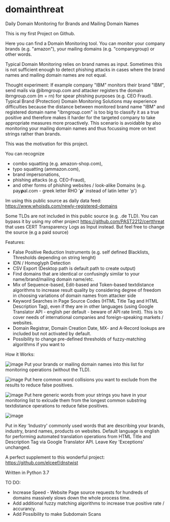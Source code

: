# domainthreat
Daily Domain Monitoring for Brands and Mailing Domain Names

This is my first Project on Github.

Here you can find a Domain Monitoring tool. You can monitor your company brands (e.g. "amazon"), your mailing domains (e.g. "companygroup) or other words.

Typical Domain Monitoring relies on brand names as input. Sometimes this is not sufficient enough to detect phishing attacks in cases where the brand names and mailing domain names are not equal.

Thought experiment:
If example company "IBM" monitors their brand "IBM", send mails via @ibmgroup.com and attacker registers the domain ibrngroup.com (m = rn) for spear phishing purposes (e.g. CEO Fraud). 
Typical Brand (Protection) Domain Monitoring Solutions may experience difficulties because the distance between monitored brand name "IBM" and registered domain name "ibrngroup.com" is too big to classify it as a true positive and therefore makes it harder for the targeted company to take appropriate measures more proactively. This scenario is avoidable by also monitoring your mailing domain names and thus focussing more on text strings rather than brands.

This was the motivation for this project.

You can recognize 
- combo squatting (e.g. amazon-shop.com), 
- typo squatting (ammazon.com), 
- brand impersonations, 
- phishing attacks (e.g. CEO-Fraud),
- and other forms of phishing websites / look-alike Domains (e.g. 𝗉ay𝞀al.com - greek letter RHO '𝞀' instead of latin letter 'p')

Im using this public source as daily data feed:
https://www.whoisds.com/newly-registered-domains

Some TLDs are not included in this public source (e.g. .de TLD). You can bypass it by using my other project https://github.com/PAST2212/certthreat that uses CERT Transparency Logs as Input instead. But feel free to change the source (e.g a paid source)

Features:
- False Positive Reduction Instruments (e.g. self defined Blacklists, Thresholds depending on string lenght)
- IDN / Homoglyph Detection
- CSV Export (Desktop path is default path to create output)
- Find domains that are identical or confusingly similar to your name/brand/mailing domain name/etc.
- Mix of Sequence-based, Edit-based and Token-based textdistance algorithms to increase result quality by considering degree of freedom in choosing variations of domain names from attacker side
- Keyword Searches in Page Source Codes (HTML Title Tag and HTML Description Tag), even if they are in other languages (using Google Translator API - english per default - beware of API rate limit). This is to cover needs of international companies and foreign-speaking markets / websites.
- Domain Registrar, Domain Creation Date, MX- and A-Record lookups are included but not activated by default.
- Possibility to change pre-defined thresholds of fuzzy-matching algorithms if you want to


How it Works:

![image](https://user-images.githubusercontent.com/124390875/216693263-1f4b68dd-ac95-4bda-8887-dba1044b3103.png)
Put your brands or mailing domain names into this list for monitoring operations (without the TLD).

![image](https://user-images.githubusercontent.com/124390875/216693388-b5543d15-26a0-410d-a62b-6e3764b713b6.png)
Put here common word collisions you want to exclude from the results to reduce false positives.

![image](https://user-images.githubusercontent.com/124390875/216693614-2b112eda-d900-4283-9161-ef96562d9357.png)
Put here generic words from your strings you have in your monitoring list to exlcude them from the longest common substring textdistance operations to reduce false positives.


![image](https://user-images.githubusercontent.com/124390875/216693534-06a412d5-597d-4fae-acd5-1ce18502d5c5.png)

Put in Key 'Industry' commonly used words that are describing your brands, industry, brand names, products on websites. Default language is english for performing automated translation operations from HTML Title and Description Tag via Google Translator API. 
Leave Key 'Exceptions' unchanged. 


A perfect supplement to this wonderful project: https://github.com/elceef/dnstwist

Written in Python 3.7

TO DO:
- Increase Speed - Website Page source requests for hundreds of domains massively slows down the whole process time. 
- Add additional fuzzy matching algorithms to increase true positive rate / accurancy.
- Add Possibility to make Subdomain Scans
